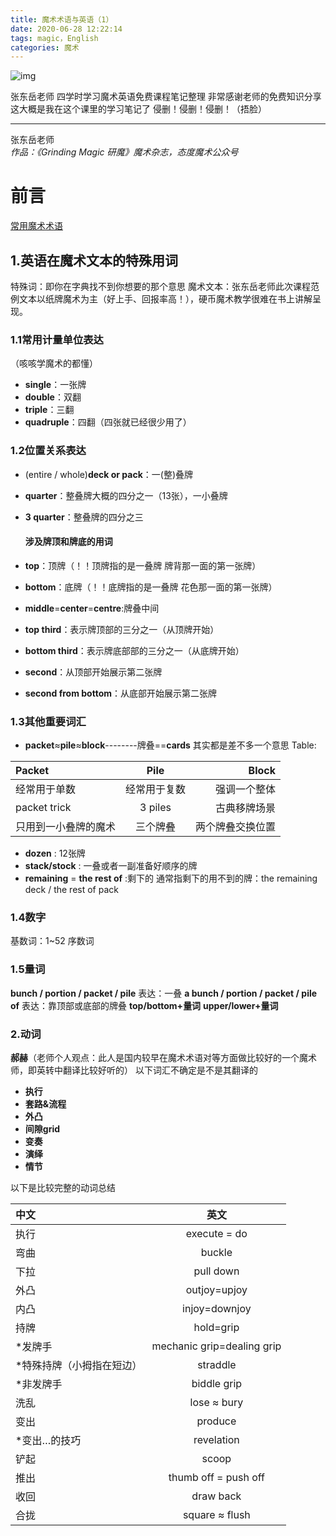 ```yaml
---
title: 魔术术语与英语（1）
date: 2020-06-28 12:22:14
tags: magic，English
categories: 魔术
---
```

![img](https://cdn.jsdelivr.net/gh/ZHEGExyy/front/《纸牌大学》专用术语.png)

张东岳老师 四学时学习魔术英语免费课程笔记整理
非常感谢老师的免费知识分享
这大概是我在这个课里的学习笔记了
侵删！侵删！侵删！（捂脸）
<!--more-->
---
张东岳老师  
*作品：《Grinding Magic 研魔》魔术杂志，态度魔术公众号*
# 前言
[常用魔术术语](https://cdn.jsdelivr.net/gh/ZHEGExyy/front/课时一%20讲义.pdf "常用魔术术语")
## 1.英语在魔术文本的特殊用词
特殊词：即你在字典找不到你想要的那个意思
魔术文本：张东岳老师此次课程范例文本以纸牌魔术为主（好上手、回报率高！），硬币魔术教学很难在书上讲解呈现。
### 1.1常用计量单位表达
（咳咳学魔术的都懂）
* **single**：一张牌
* **double**：双翻
* **triple**：三翻
* **quadruple**：四翻（四张就已经很少用了）

### 1.2位置关系表达
* (entire / whole)**deck or pack**：一(整)叠牌

* **quarter**：整叠牌大概的四分之一（13张），一小叠牌
* **3 quarter**：整叠牌的四分之三

  #### 涉及牌顶和牌底的用词

* **top**：顶牌（！！顶牌指的是一叠牌 牌背那一面的第一张牌）
* **bottom**：底牌（！！底牌指的是一叠牌 花色那一面的第一张牌）
* **middle**=**center**=**centre**:牌叠中间

* **top third**：表示牌顶部的三分之一（从顶牌开始）
* **bottom third**：表示牌底部部的三分之一（从底牌开始）

* **second**：从顶部开始展示第二张牌
* **second from bottom**：从底部开始展示第二张牌

### 1.3其他重要词汇
* **packet**≈**pile**≈**block**--------牌叠==**cards**
其实都是差不多一个意思
Table:

|     Packet    |       Pile      |      Block    |
| :------------ | :-------------: | ------------: |
|  经常用于单数  |   经常用于复数   |  强调一个整体  |
| packet trick  |     3 piles     |   古典移牌场景 |
| 只用到一小叠牌的魔术|   三个牌叠   | 两个牌叠交换位置|

* **dozen** : 12张牌
* **stack/stock** : 一叠或者一副准备好顺序的牌
* **remaining** = **the rest of** :剩下的
通常指剩下的用不到的牌：the remaining deck / the rest of pack

### 1.4数字
基数词：1~52
序数词

### 1.5量词
**bunch / portion / packet / pile**
表达：一叠
**a bunch / portion / packet / pile of**
表达：靠顶部或底部的牌叠
**top/bottom+量词**
**upper/lower+量词**

### 2.动词
**郝赫**（老师个人观点：此人是国内较早在魔术术语对等方面做比较好的一个魔术师，即英转中翻译比较好听的）
以下词汇不确定是不是其翻译的
* **执行**
* **套路&流程**
* **外凸**
* **间隙grid**
* **变奏**
* **演绎**
* **情节**

以下是比较完整的动词总结

|     中文      |       英文      |
| :------------ | :-------------: |
| 执行 | execute = do |
| 弯曲 | buckle |
| 下拉 | pull down |
| 外凸 | outjoy=upjoy |
| 内凸 | injoy=downjoy |
| 持牌 | hold=grip |
| *发牌手 | mechanic grip=dealing grip |
| *特殊持牌（小拇指在短边） | straddle |
| *非发牌手 | biddle grip |
| 洗乱 | lose ≈ bury |
| 变出 | produce |
| *变出…的技巧 | revelation |
| 铲起 | scoop |
| 推出 |thumb off = push off |
| 收回 | draw back |
| 合拢 |square ≈ flush |